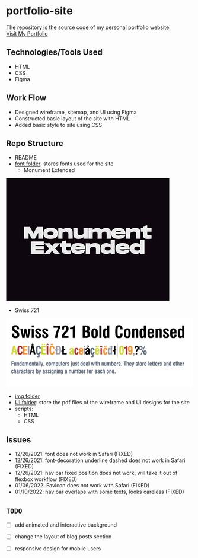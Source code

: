 # portfolio-site

The repository is the source code of my personal portfolio website.<br>
[Visit My Portfolio](https://flaviaouyang.github.io/portfolio-site/)

## Technologies/Tools Used

- HTML
- CSS
- Figma

## Work Flow

- Designed wireframe, sitemap, and UI using Figma
- Constructed basic layout of the site with HTML
- Added basic style to site using CSS

## Repo Structure

- README
- [font folder](/font): stores fonts used for the site
  - Monument Extended

![monument extended font](img/Monument-Extended.jpg)

  - Swiss 721

![swiss 721](img/swiss.png.webp)

- [img folder](/img)
- [UI folder](/ui): store the pdf files of the wireframe and UI designs for the site
- scripts:
  - HTML
  - CSS

## Issues

- 12/26/2021: font does not work in Safari (FIXED)
- 12/26/2021: font-decoration underline dashed does not work in Safari (FIXED)
- 12/26/2021: nav bar fixed position does not work, will take it out of flexbox workflow (FIXED)
- 01/06/2022: Favicon does not work with Safari (FIXED)
- 01/10/2022: nav bar overlaps with some texts, looks careless (FIXED)

## `TODO`

- [ ] add animated and interactive background
- [ ] change the layout of blog posts section
- [ ] responsive design for mobile users





